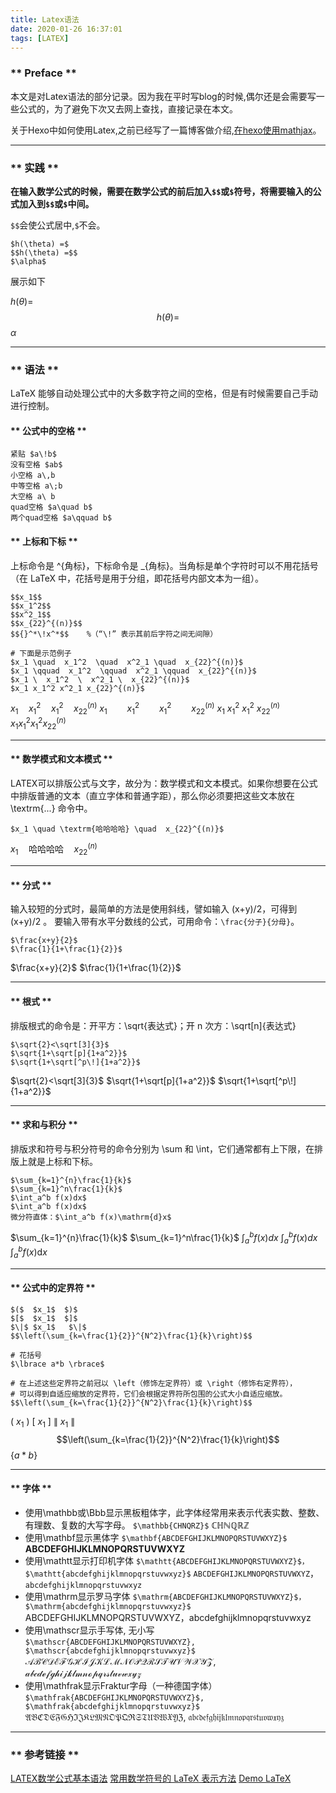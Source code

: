 ```yaml
---
title: Latex语法
date: 2020-01-26 16:37:01
tags: [LATEX]
---
```


### ** Preface **

本文是对Latex语法的部分记录。因为我在平时写blog的时候,偶尔还是会需要写一些公式的，为了避免下次又去网上查找，直接记录在本文。

关于Hexo中如何使用Latex,之前已经写了一篇博客做介绍,[在hexo使用mathjax](http://www.sail.name/2018/05/31/use-mathjax-in-hexo/)。
***********************

### ** 实践 **

<span class="under0">**在输入数学公式的时候，需要在数学公式的前后加入`$$`或`$`符号，将需要输入的公式加入到`$$`或`$`中间。**</span>

`$$`会使公式居中,`$`不会。

```regexp
$h(\theta) =$
$$h(\theta) =$$
$\alpha$
```
展示如下


$h(\theta) =$
$$h(\theta)=$$
$\alpha$

****************

### ** 语法 **

LaTeX 能够自动处理公式中的大多数字符之间的空格，但是有时候需要自己手动进行控制。

#### ** 公式中的空格 **

````
紧贴 $a\!b$
没有空格 $ab$
小空格 a\,b
中等空格 a\;b
大空格 a\ b
quad空格 $a\quad b$
两个quad空格 $a\qquad b$
````

#### ** 上标和下标 **
上标命令是 ^{角标}，下标命令是 _{角标}。当角标是单个字符时可以不用花括号（在 LaTeX 中，花括号是用于分组，即花括号内部文本为一组）。
```
$$x_1$$
$$x_1^2$$
$$x^2_1$$
$$x_{22}^{(n)}$$
$${}^*\!x^*$$    %（“\!” 表示其前后字符之间无间隙）

# 下面是示范例子
$x_1 \quad  x_1^2  \quad  x^2_1 \quad  x_{22}^{(n)}$
$x_1 \qquad  x_1^2  \qquad  x^2_1 \qquad  x_{22}^{(n)}$
$x_1 \  x_1^2  \  x^2_1 \  x_{22}^{(n)}$
$x_1 x_1^2 x^2_1 x_{22}^{(n)}$
```
$x_1 \quad  x_1^2  \quad  x^2_1 \quad  x_{22}^{(n)}$
$x_1 \qquad  x_1^2  \qquad  x^2_1 \qquad  x_{22}^{(n)}$
$x_1 \  x_1^2  \  x^2_1 \  x_{22}^{(n)}$
$x_1 x_1^2 x^2_1 x_{22}^{(n)}$

***********************

#### ** 数学模式和文本模式 **

LATEX可以排版公式与文字，故分为：数学模式和文本模式。如果你想要在公式中排版普通的文本（直立字体和普通字距），那么你必须要把这些文本放在\textrm{...} 命令中。
```
$x_1 \quad \textrm{哈哈哈哈} \quad  x_{22}^{(n)}$
```
$x_1 \quad \textrm{哈哈哈哈} \quad  x_{22}^{(n)}$

***********************

#### ** 分式 **

输入较短的分式时，最简单的方法是使用斜线，譬如输入 (x+y)/2，可得到(x+y)/2 。
要输入带有水平分数线的公式，可用命令：`\frac{分子}{分母}`。
```
$\frac{x+y}{2}$
$\frac{1}{1+\frac{1}{2}}$
```
$\frac{x+y}{2}$
$\frac{1}{1+\frac{1}{2}}$

***********************
#### ** 根式 **

排版根式的命令是：开平方：\sqrt{表达式}；开 n 次方：\sqrt[n]{表达式}

```
$\sqrt{2}<\sqrt[3]{3}$
$\sqrt{1+\sqrt[p]{1+a^2}}$
$\sqrt{1+\sqrt[^p\!]{1+a^2}}$
```
$\sqrt{2}<\sqrt[3]{3}$
$\sqrt{1+\sqrt[p]{1+a^2}}$
$\sqrt{1+\sqrt[^p\!]{1+a^2}}$

***********************
#### ** 求和与积分 **

排版求和符号与积分符号的命令分别为 \sum 和 \int，它们通常都有上下限，在排版上就是上标和下标。

```
$\sum_{k=1}^{n}\frac{1}{k}$
$\sum_{k=1}^n\frac{1}{k}$
$\int_a^b f(x)dx$
$\int_a^b f(x)dx$
微分符直体：$\int_a^b f(x)\mathrm{d}x$
```

$\sum_{k=1}^{n}\frac{1}{k}$
$\sum_{k=1}^n\frac{1}{k}$
$\int_a^b f(x)dx$
$\int_a^b f(x)dx$
$\int_a^b f(x)\mathrm{d}x$

***********************
#### ** 公式中的定界符 **
```
$($  $x_1$  $)$ 
$[$  $x_1$  $]$ 
$\|$ $x_1$   $\|$
$$\left(\sum_{k=\frac{1}{2}}^{N^2}\frac{1}{k}\right)$$

# 花括号
$\lbrace a*b \rbrace$

# 在上述这些定界符之前冠以 \left（修饰左定界符）或 \right（修饰右定界符），
# 可以得到自适应缩放的定界符，它们会根据定界符所包围的公式大小自适应缩放。
$$\left(\sum_{k=\frac{1}{2}}^{N^2}\frac{1}{k}\right)$$
```

$($  $x_1$  $)$ 
$[$  $x_1$  $]$ 
$\|$ $x_1$   $\|$
$$\left(\sum_{k=\frac{1}{2}}^{N^2}\frac{1}{k}\right)$$
$\lbrace a*b \rbrace$

***********************
#### ** 字体 **

- 使用\mathbb或\Bbb显示黑板粗体字，此字体经常用来表示代表实数、整数、有理数、复数的大写字母。
`$\mathbb{CHNQRZ}$`
$\mathbb{CHNQRZ}$ 
- 使用\mathbf显示黑体字
`$\mathbf{ABCDEFGHIJKLMNOPQRSTUVWXYZ}$`
$\mathbf{ABCDEFGHIJKLMNOPQRSTUVWXYZ}$
- 使用\mathtt显示打印机字体
`$\mathtt{ABCDEFGHIJKLMNOPQRSTUVWXYZ}$，$\mathtt{abcdefghijklmnopqrstuvwxyz}$`
$\mathtt{ABCDEFGHIJKLMNOPQRSTUVWXYZ}$，$\mathtt{abcdefghijklmnopqrstuvwxyz}$
- 使用\mathrm显示罗马字体
`$\mathrm{ABCDEFGHIJKLMNOPQRSTUVWXYZ}$，$\mathrm{abcdefghijklmnopqrstuvwxyz}$`
$\mathrm{ABCDEFGHIJKLMNOPQRSTUVWXYZ}$，$\mathrm{abcdefghijklmnopqrstuvwxyz}$
- 使用\mathscr显示手写体, 无小写
`$\mathscr{ABCDEFGHIJKLMNOPQRSTUVWXYZ}, $\mathscr{abcdefghijklmnopqrstuvwxyz}$`
$\mathscr{ABCDEFGHIJKLMNOPQRSTUVWXYZ}$, $\mathscr{abcdefghijklmnopqrstuvwxyz}$
- 使用\mathfrak显示Fraktur字母（一种德国字体）
`$\mathfrak{ABCDEFGHIJKLMNOPQRSTUVWXYZ}$, $\mathfrak{abcdefghijklmnopqrstuvwxyz}$`
$\mathfrak{ABCDEFGHIJKLMNOPQRSTUVWXYZ}$, $\mathfrak{abcdefghijklmnopqrstuvwxyz}$

***********************

### ** 参考链接 **

[LATEX数学公式基本语法](https://www.cnblogs.com/houkai/p/3399646.html)
[常用数学符号的 LaTeX 表示方法](http://mohu.org/info/symbols/symbols.htm)
[Demo LaTeX](http://simtalk.cn/2015/12/21/Demo-LaTeX/)
